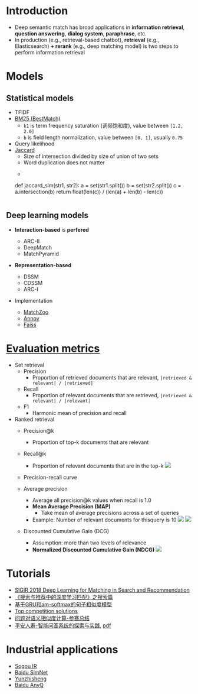 # Introduction
- Deep semantic match has broad applications in **information retrieval**, **question answering**, **dialog system**, **paraphrase**, etc.
- In production (e.g., retrieval-based chatbot), **retrieval** (e.g., Elasticsearch) **+ rerank** (e.g., deep matching model) is two steps to perform information retrieval


# Models
## Statistical models
- TFIDF
- [BM25 (BestMatch)](https://en.wikipedia.org/wiki/Okapi_BM25)
    - `k1` is term frequency saturation (词频饱和度), value between `[1.2, 2.0]`
    - `b` is field length normalization, value between `[0, 1]`, usually `0.75`
- Query likelihood
- [Jaccard](https://towardsdatascience.com/overview-of-text-similarity-metrics-3397c4601f50)
    - Size of intersection divided by size of union of two sets
    - Word duplication does not matter
    - ```
    def jaccard_sim(str1, str2): 
        a = set(str1.split()) 
        b = set(str2.split())
        c = a.intersection(b)
        return float(len(c)) / (len(a) + len(b) - len(c))
    ```

## Deep learning models
- **Interaction-based** is **perfered**
    - ARC-II
    - DeepMatch
    - MatchPyramid
    
- **Representation-based**
    - DSSM
    - CDSSM
    - ARC-I
- Implementation
    - [MatchZoo](https://github.com/NTMC-Community/MatchZoo)
    - [Annoy](https://github.com/spotify/annoy)
    - [Faiss](https://github.com/facebookresearch/faiss)
    
# [Evaluation metrics](https://github.com/gaoisbest/NLP-Projects/blob/master/7_Information_retrieval/materials_papers/IR_EvaluationMetrics.pdf)
- Set retrieval
    - Precision
        - Proportion of retrieved documents that are relevant, `|retrieved & relevant| / |retrieved|`
    - Recall
        - Proportion of relevant documents that are retrieved, `|retrieved & relevant| / |relevant|`
    - F1
        - Harmonic mean of precision and recall
- Ranked retrieval
    - Precision@k
        - Proportion of top-k documents that are relevant
    - Recall@k
        - Proportion of relevant documents that are in the top-k
    ![](https://github.com/gaoisbest/NLP-Projects/blob/master/7_Information_retrieval/materials_papers/Precision_at_k_recall_at_k_example.png)
    
    - Precision-recall curve
    
    - Average precision
        - Average all precision@k values when recall is 1.0
        - **Mean Average Precision (MAP)**
            - Take mean of average precisions across a set of queries
        - Example: Number of relevant documents for thisquery is 10
    ![](https://github.com/gaoisbest/NLP-Projects/blob/master/7_Information_retrieval/materials_papers/Average_precision_part_1.png)
    ![](https://github.com/gaoisbest/NLP-Projects/blob/master/7_Information_retrieval/materials_papers/Average_precision_part_2.png)
    
    - Discounted Cumulative Gain (DCG)
        - Assumption: more than two levels of relevance
        - **Normalized Discounted Cumulative Gain (NDCG)**
    ![](https://github.com/gaoisbest/NLP-Projects/blob/master/7_Information_retrieval/materials_papers/Discounted_cumulative_gain.png)
    

# Tutorials
- [SIGIR 2018 Deep Learning for Matching in Search and Recommendation](https://www.comp.nus.edu.sg/~xiangnan/sigir18-deep.pdf)
- [《搜索与推荐中的深度学习匹配》之搜索篇](https://zhuanlan.zhihu.com/p/38296950)
- [基于GRU和am-softmax的句子相似度模型](https://spaces.ac.cn/archives/5743)
- [Top competition solutions](https://github.com/Smilexuhc/Data-Competition-TopSolution)
- [问题对语义相似度计算-参赛总结](https://mp.weixin.qq.com/s?__biz=MzU4OTczNTg2OQ==&mid=2247484262&idx=1&sn=d5fb0df4e5aa641065c1b8c2df4142ef&chksm=fdc9b1b4cabe38a2103e5082ed2abccd7b375d79bafceec74576250d6a0dbb0c2e8f28a0ef81&mpshare=1&scene=23&srcid=0106iH7dvawP51FBLHUJ2Chb)
- [平安人寿-智能问答系统的探索与实践](https://www.bilibili.com/video/av46314741/), [pdf](https://github.com/gaoisbest/NLP-Projects/blob/master/7_Information_retrieval/materials_reports/%E5%B9%B3%E5%AE%89%E4%BA%BA%E5%AF%BF_%E6%99%BA%E8%83%BD%E9%97%AE%E7%AD%94%E7%B3%BB%E7%BB%9F%E7%9A%84%E6%8E%A2%E7%B4%A2%E4%B8%8E%E5%AE%9E%E8%B7%B5.pdf)

# Industrial applications
- [Sogou IR](https://mp.weixin.qq.com/s/9RFp4-2M0FSgD2A2LE7scA)
- [Baidu SimNet](https://github.com/baidu/AnyQ)
- [Yunzhisheng](https://mp.weixin.qq.com/s/TjM_8FqKYX8KMLFo4TtNtA)
- [Baidu AnyQ](https://github.com/baidu/AnyQ)

